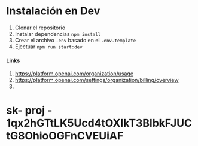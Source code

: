 # Instalación en Dev

1. Clonar el repositorio
2. Instalar dependencias `npm install`
3. Crear el archivo `.env` basado en el `.env.template`
4. Ejectuar `npm run start:dev`

#### Links

1. https://platform.openai.com/organization/usage
2. https://platform.openai.com/settings/organization/billing/overview
3.

# sk- proj - 1qx2hGTtLK5Ucd4tOXIkT3BlbkFJUCtG8OhioOGFnCVEUiAF

